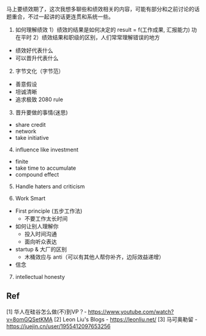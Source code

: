 马上要绩效期了，这次我想多聊些和绩效相关的内容，可能有部分和之前讨论的话题重合，不过一起讲的话更连贯和系统一些。

1. 如何理解绩效
1）绩效的结果是如何决定的
result = f(工作成果, 汇报能力)
功在平时
2）绩效结果和职级的区别，人们常常理解错误的地方
* 绩效好代表什么
* 可以晋升代表什么

2. 字节文化（字节范）
* 善意假设
* 坦诚清晰
* 追求极致
2080 rule

3. 晋升要做的事情(迷思)
* share credit
* network
* take initiative

4. influence like investment
* finite
* take time to accumulate
* compound effect

5. Handle haters and criticism

6. Work Smart
* First principle (五步工作法)
    - 不要工作太长时间
* 如何让别人理解你
    - 投入时间沟通
    - 面向听众表达
* startup & 大厂的区别
    - 木桶效应与 anti（可以有其他人帮你补齐，边际效益递增）
* 信念

7. intellectual honesty

## Ref

[1] 华人在硅谷怎么做(不)到VP？- https://www.youtube.com/watch?v=8omGQSetKMA
[2] Leon Liu's Blogs - https://leonliu.net/
[3] 马可奥勒留 - https://juejin.cn/user/1955412097653256
